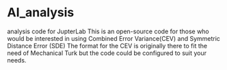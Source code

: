 # AI_analysis
analysis code for JupterLab
This is an open-source code for those who would be interested in using Combined Error Variance(CEV) and Symmetric Distance Error (SDE) 
The format for the CEV is originally there to fit the need of Mechanical Turk but the code could be configured to suit your needs.
